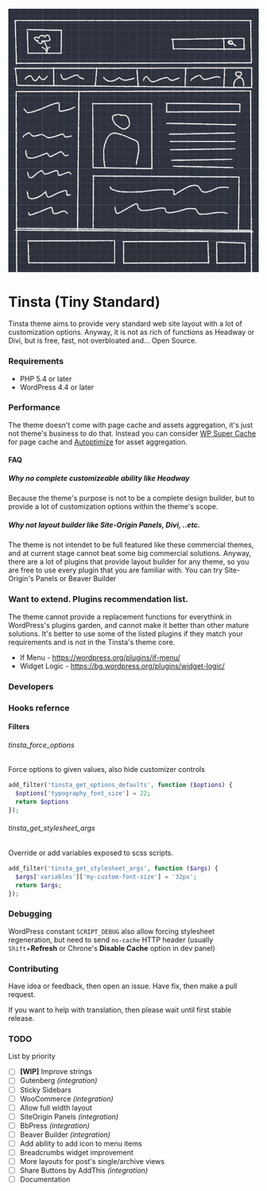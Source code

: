 ![](https://raw.githubusercontent.com/dimitrov-adrian/tinsta/master/screenshot.png)

# Tinsta (Tiny Standard)
Tinsta theme aims to provide very standard web site layout with a lot of 
customization options. Anyway, it is not as rich of functions as Headway
or Divi, but is free, fast, not overbloated and... Open Source.


### Requirements
- PHP 5.4 or later
- WordPress 4.4 or later


### Performance
The theme doesn't come with page cache and assets aggregation, it's just not theme's business to do that.
Instead you can consider [WP Super Cache](https://bg.wordpress.org/plugins/wp-super-cache/) for page cache and [Autoptimize](https://bg.wordpress.org/plugins/autoptimize/)
for asset aggregation.


#### FAQ

##### Why no complete customizeable ability like Headway
Because the theme's purpose is not to be a complete design builder, but
to provide a lot of customization options within the theme's scope.


#####  Why not layout builder like Site-Origin Panels, Divi, ..etc.
The theme is not intendet to be full featured like these commercial themes,
and at current stage cannot beat some big commercial solutions.
Anyway, there are a lot of plugins that provide layout builder for any theme, 
so you are free to use every plugin that you are familiar with.
You can try Site-Origin's Panels or Beaver Builder 

### Want to extend. Plugins recommendation list.
The theme cannot provide a replacement functions for everythink in WordPress's plugins garden,
and cannot make it better than other mature solutions. It's better to use some of the
listed plugins if they match your requirements and is not in the Tinsta's theme core.
- If Menu - https://wordpress.org/plugins/if-menu/
- Widget Logic - https://bg.wordpress.org/plugins/widget-logic/


### Developers


### Hooks refernce


#### Filters


###### tinsta_force_options
Force options to given values, also hide customizer controls

```php
add_filter('tinsta_get_options_defaults', function ($options) {
  $options['typography_font_size'] = 22;
  return $options
});
```


###### tinsta_get_stylesheet_args
Override or add variables exposed to scss scripts.

```php
add_filter('tinsta_get_stylesheet_args', function ($args) {
  $args['variables']['my-custom-font-size'] = '32px';
  return $args;
});
```


### Debugging
WordPress constant `SCRIPT_DEBUG` also allow forcing stylesheet regeneration, but need to send `no-cache` HTTP header (usually `Shift`+**Refresh** or Chrone's **Disable Cache** option in dev panel)


### Contributing
Have idea or feedback, then open an issue. Have fix, then make a pull request.

If you want to help with translation, then please wait until first stable release.



### TODO
List by priority
- [ ] **[WIP]** Improve strings
- [ ] Gutenberg *(integration)*
- [ ] Sticky Sidebars
- [ ] WooCommerce *(integration)*
- [ ] Allow full width layout
- [ ] SiteOrigin Panels *(integration)*
- [ ] BbPress *(integration)*
- [ ] Beaver Builder *(integration)*
- [ ] Add ability to add icon to menu items
- [ ] Breadcrumbs widget improvement
- [ ] More layouts for post's single/archive views
- [ ] Share Buttons by AddThis *(integration)*
- [ ] Documentation
